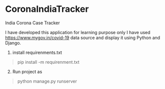 # CoronaIndiaTracker
India Corona Case Tracker

I have developed this application for learning purpose only I have used https://www.mygov.in/covid-19 data source and display it using Python and Django.

1. install requirenments.txt

 >pip install -m requirenment.txt
 
2. Run project as

> python manage.py runserver